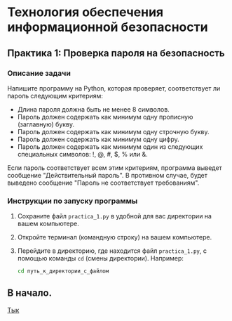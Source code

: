  # Технология обеспечения информационной безопасности

## Практика 1: Проверка пароля на безопасность

### Описание задачи
Напишите программу на Python, которая проверяет, соответствует ли пароль следующим критериям:
- Длина пароля должна быть не менее 8 символов.
- Пароль должен содержать как минимум одну прописную (заглавную) букву.
- Пароль должен содержать как минимум одну строчную букву.
- Пароль должен содержать как минимум одну цифру.
- Пароль должен содержать как минимум один из следующих специальных символов: !, @, #, $, % или &.

Если пароль соответствует всем этим критериям, программа выведет сообщение "Действительный пароль". В противном случае, будет выведено сообщение "Пароль не соответствует требованиям".

### Инструкции по запуску программы

1. Сохраните файл `practica_1.py` в удобной для вас директории на вашем компьютере.

2. Откройте терминал (командную строку) на вашем компьютере.

3. Перейдите в директорию, где находится файл `practica_1.py`, с помощью команды `cd` (смены директории). Например:

   ```bash
   cd путь_к_директории_с_файлом

## В начало.
[Тык](https://github.com/AJDragon01/TOIB_Egorov/tree/practica_2) 
